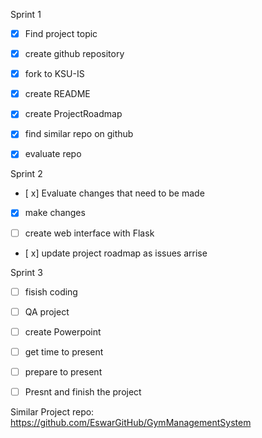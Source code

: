 Sprint 1

- [x] Find project topic

- [x] create github repository

- [x] fork to KSU-IS

- [x] create README

- [x] create ProjectRoadmap

- [x] find similar repo on github

- [x] evaluate repo

Sprint 2

- [ x] Evaluate changes that need to be made 

- [x] make changes 

- [ ] create web interface with Flask

- [ x] update project roadmap as issues arrise

Sprint 3 

- [ ] fisish coding 

- [ ] QA project

- [ ] create Powerpoint
  
- [ ] get time to present
  
- [ ] prepare to present 

- [ ] Presnt and finish the project

Similar Project repo: https://github.com/EswarGitHub/GymManagementSystem
